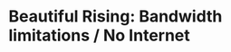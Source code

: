 Beautiful Rising: Bandwidth limitations / No Internet
=====================================================

